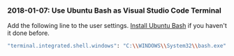 ### 2018-01-07: Use Ubuntu Bash as Visual Studio Code Terminal

Add the following line to the user settings. [Install Ubuntu Bash](https://github.com/neikei/notes#2017-12-15-ubuntu-bash-installation-on-windows-10) if you haven't it done before.

```bash
"terminal.integrated.shell.windows": "C:\\WINDOWS\\System32\\bash.exe"
```
